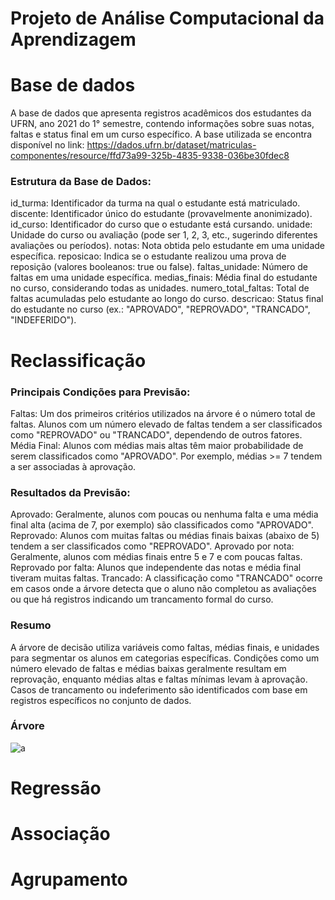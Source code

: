 # Projeto de  Análise Computacional da Aprendizagem

# Base de dados

A base de dados que apresenta registros acadêmicos dos estudantes da UFRN, ano 2021 do 1° semestre, contendo informações sobre suas notas, faltas e status final em um curso específico.
A base utilizada se encontra disponível no link: https://dados.ufrn.br/dataset/matriculas-componentes/resource/ffd73a99-325b-4835-9338-036be30fdec8

### Estrutura da Base de Dados:
id_turma: Identificador da turma na qual o estudante está matriculado.
discente: Identificador único do estudante (provavelmente anonimizado).
id_curso: Identificador do curso que o estudante está cursando.
unidade: Unidade do curso ou avaliação (pode ser 1, 2, 3, etc., sugerindo diferentes avaliações ou períodos).
notas: Nota obtida pelo estudante em uma unidade específica.
reposicao: Indica se o estudante realizou uma prova de reposição (valores booleanos: true ou false).
faltas_unidade: Número de faltas em uma unidade específica.
medias_finais: Média final do estudante no curso, considerando todas as unidades.
numero_total_faltas: Total de faltas acumuladas pelo estudante ao longo do curso.
descricao: Status final do estudante no curso (ex.: "APROVADO", "REPROVADO", "TRANCADO", "INDEFERIDO").

# Reclassificação

### Principais Condições para Previsão:
Faltas: Um dos primeiros critérios utilizados na árvore é o número total de faltas. Alunos com um número elevado de faltas tendem a ser classificados como "REPROVADO" ou "TRANCADO", dependendo de outros fatores.
Média Final: Alunos com médias mais altas têm maior probabilidade de serem classificados como "APROVADO". Por exemplo, médias >= 7 tendem a ser associadas à aprovação.

### Resultados da Previsão:
Aprovado: Geralmente, alunos com poucas ou nenhuma falta e uma média final alta (acima de 7, por exemplo) são classificados como "APROVADO".
Reprovado: Alunos com muitas faltas ou médias finais baixas (abaixo de 5) tendem a ser classificados como "REPROVADO".
Aprovado por nota: Geralmente, alunos com médias finais entre 5 e 7 e com poucas faltas.
Reprovado por falta: Alunos que independente das notas e média final tiveram muitas faltas.
Trancado: A classificação como "TRANCADO" ocorre em casos onde a árvore detecta que o aluno não completou as avaliações ou que há registros indicando um trancamento formal do curso.

### Resumo
A árvore de decisão utiliza variáveis como faltas, médias finais, e unidades para segmentar os alunos em categorias específicas. Condições como um número elevado de faltas e médias baixas geralmente resultam em reprovação, enquanto médias altas e faltas mínimas levam à aprovação. Casos de trancamento ou indeferimento são identificados com base em registros específicos no conjunto de dados.

### Árvore

![a](https://github.com/user-attachments/assets/97315998-f45a-4d75-b423-3e100fc342a4)


# Regressão
# Associação
# Agrupamento
